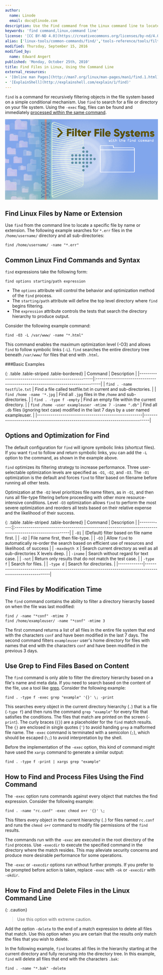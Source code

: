```yaml
---
author:
  name: Linode
  email: docs@linode.com
description: Use the Find command from the Linux command line to locate files in a file system
keywords: 'find command,linux,command line'
license: '[CC BY-ND 4.0](https://creativecommons.org/licenses/by-nd/4.0)'
alias: ['linux-tools/common-commands/find/','tools-reference/tools/filter-file-systems-with-the-find-command/']
modified: Thursday, September 15, 2016
modified_by: 
  name: Edward Angert
published: 'Monday, October 25th, 2010'
title: Find Files in Linux, Using the Command Line
external_resources:
- '[Online man Pages](http://man7.org/linux/man-pages/man1/find.1.html)'
- '[ExplainShell](http://explainshell.com/explain/1/find)'
---
```


`find` is a command for recursively filtering objects in the file system based on a simple conditional mechanism. Use `find` to search for a file or directory on your file system. Using the `-exec` flag, files can be found and immediately [processed within the same command](#how-to-find-and-process-files-using-the-find-command).

![Find Files in Linux using the command line](/docs/assets/find-files-title.jpg "Find Files in Linux using the command line")

## Find Linux Files by Name or Extension
Use `find` from the command line to locate a specific file by name or extension.
The following example searches for `*.err` files in the `/home/username/` directory and all sub-directories:

    find /home/username/ -name "*.err"

## Common Linux Find Commands and Syntax

`find` expressions take the following form:

    find options starting/path expression

* The `options` attribute will control the behavior and optimization method of the `find` process.
* The `starting/path` attribute will define the top level directory where `find` begins filtering.
* The `expression` attribute controls the tests that search the directory hierarchy to produce output.

Consider the following example command:

    find -O3 -L /var/www/ -name "*.html"

This command enables the maximum optimization level (-O3) and allows `find` to follow symbolic links (`-L`). `find` searches the entire directory tree beneath `/var/www/` for files that end with `.html`.

###Basic Examples

{: .table .table-striped .table-bordered}
| Command                                              | Description                                                                     |
|------------------------------------------------------|:--------------------------------------------------------------------------------|
| `find . -name testfile.txt`                          | Find a file called testfile.txt in current and sub-directories.                  |
| `find /home -name '*.jpg`                            | Find all `.jpg` files in the `/home` and sub-directories.                        |
| `find . -type f -empty`                              | Find an empty file within the current directory.                                 |
| `find /home -user exampleuser -mtime 7 -iname ".db"` | Find all `.db` files (ignoring text case) modified in the last 7 days by a user named exampleuser.  |
|------------------------------------------------------|---------------------------------------------------------------------------------|

    
## Options and Optimization for Find

The default configuration for `find` will ignore symbolic links (shortcut files). If you want `find` to follow and return symbolic links, you can add the `-L` option to the command, as shown in the example above.

`find` optimizes its filtering strategy to increase performance. Three user-selectable optimization levels are specified as `-O1`, `-O2`, and `-O3`. The `-O1` optimization is the default and forces `find` to filter based on filename before running all other tests.

Optimization at the `-O2` level prioritizes file name filters, as in `-O1`, and then runs all file-type filtering before proceeding with other more resource-intensive conditions. Level `-O3` optimization allows `find` to perform the most severe optimization and reorders all tests based on their relative expense and the likelihood of their success.

{: .table .table-striped .table-bordered}
| Command     | Description                                                                                               |
|------------:|:----------------------------------------------------------------------------------------------------------|
| `-O1`       | (Default) filter based on file name first.                                                                 |
| `-O2`       | File name first, then file-type.                                                                           |
| `-O3`       | Allow `find` to automatically re-order the search based on efficient use of resources and likelihood. of success |
| `-maxdepth X` | Search current directory as well as all sub-directories X levels deep.                                   |
| `-iname`    | Search without regard for text case.                                                                       |
| `-not`      | Return only results that do not match the test case.                                                       |
| `-type f`   | Search for files.                                                                                          |
| `-type d`   | Search for directories.                                                                                    |
|-------------|-----------------------------------------------------------------------------------------------------------|

## Find Files by Modification Time

The `find` command contains the ability to filter a directory hierarchy based on when the file was last modified:

    find / -name "*conf" -mtime 7
    find /home/exampleuser/ -name "*conf" -mtime 3

The first command returns a list of all files in the entire file system that end with the characters `conf` and have been modified in the last 7 days. The second command filters `exampleuser` user's home directory for files with names that end with the characters `conf` and have been modified in the previous 3 days.

## Use Grep to Find Files Based on Content

The `find` command is only able to filter the directory hierarchy based on a file's name and meta data. If you need to search based on the content of the file, use a tool like [grep](/docs/tools-reference/search-and-filter-text-with-grep). Consider the following example:

    find . -type f -exec grep "example" '{}' \; -print

This searches every object in the current directory hierarchy (`.`) that is a file (`-type f`) and then runs the command `grep "example"` for every file that satisfies the conditions. The files that match are printed on the screen (`-print`). The curly braces (`{}`) are a placeholder for the `find` match results. The `{}` are enclosed in single quotes (`'`) to avoid handing `grep` a malformed file name. The `-exec` command is terminated with a semicolon (`;`), which should be escaped (`\;`) to avoid interpretation by the shell.

Before the implementation of the `-exec` option, this kind of command might have used the `xargs` command to generate a similar output:

    find . -type f -print | xargs grep "example"

## How to Find and Process Files Using the Find Command

The `-exec` option runs commands against every object that matches the find expression. Consider the following example:

    find . -name "rc.conf" -exec chmod o+r '{}' \;

This filters every object in the current hierarchy (`.`) for files named `rc.conf` and runs the `chmod o+r` command to modify file permissions of the `find` results.

The commands run with the `-exec` are executed in the root directory of the `find` process. Use `-execdir` to execute the specified command in the directory where the match resides. This may alleviate security concerns and produce more desirable performance for some operations.

The `-exec` or `-execdir` options run without further prompts. If you prefer to be prompted before action is taken, replace `-exec` with `-ok` or `-execdir` with `-okdir`.

## How to Find and Delete Files in the Linux Command Line

{: .caution}
>
>Use this option with extreme caution.

Add the option `-delete` to the end of a match expression to delete all files that match. Use this option when you are certain that the results *only* match the files that you wish to delete.

In the following example, `find` locates all files in the hierarchy starting at the current directory and fully recursing into the directory tree. In this example, `find` will delete all files that end with the characters `.bak`:

    find . -name "*.bak" -delete
